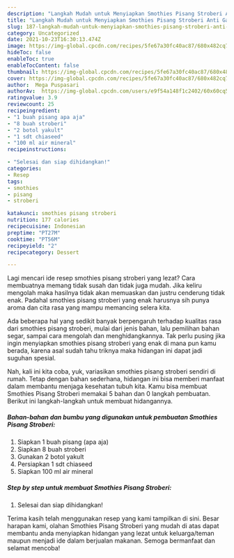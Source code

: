 ```yaml
---
description: "Langkah Mudah untuk Menyiapkan Smothies Pisang Stroberi Anti Gagal"
title: "Langkah Mudah untuk Menyiapkan Smothies Pisang Stroberi Anti Gagal"
slug: 187-langkah-mudah-untuk-menyiapkan-smothies-pisang-stroberi-anti-gagal
category: Uncategorized
date: 2021-10-23T16:30:13.474Z
image: https://img-global.cpcdn.com/recipes/5fe67a30fc40ac87/680x482cq70/smothies-pisang-stroberi-foto-resep-utama.jpg
hideToc: false
enableToc: true
enableTocContent: false
thumbnail: https://img-global.cpcdn.com/recipes/5fe67a30fc40ac87/680x482cq70/smothies-pisang-stroberi-foto-resep-utama.jpg
cover: https://img-global.cpcdn.com/recipes/5fe67a30fc40ac87/680x482cq70/smothies-pisang-stroberi-foto-resep-utama.jpg
author:  Mega Puspasari
authorAv:  https://img-global.cpcdn.com/users/e9f54a148f1c2402/60x60cq50/avatar.jpg
ratingvalue: 3.9
reviewcount: 25
recipeingredient:
- "1 buah pisang apa aja"
- "8 buah stroberi"
- "2 botol yakult"
- "1 sdt chiaseed"
- "100 ml air mineral"
recipeinstructions:

- "Selesai dan siap dihidangkan!"
categories:
- Resep
tags:
- smothies
- pisang
- stroberi

katakunci: smothies pisang stroberi 
nutrition: 177 calories
recipecuisine: Indonesian
preptime: "PT27M"
cooktime: "PT56M"
recipeyield: "2"
recipecategory: Dessert

---
```



Lagi mencari ide resep smothies pisang stroberi yang lezat? Cara membuatnya memang tidak susah dan tidak juga mudah. Jika keliru mengolah maka hasilnya tidak akan memuaskan dan justru cenderung tidak enak. Padahal smothies pisang stroberi yang enak harusnya sih punya aroma dan cita rasa yang mampu memancing selera kita.


Ada beberapa hal yang sedikit banyak berpengaruh terhadap kualitas rasa dari smothies pisang stroberi, mulai dari jenis bahan, lalu pemilihan bahan segar, sampai cara mengolah dan menghidangkannya. Tak perlu pusing jika ingin menyiapkan smothies pisang stroberi yang enak di mana pun kamu berada, karena asal sudah tahu triknya maka hidangan ini dapat jadi suguhan spesial.




Nah, kali ini kita coba, yuk, variasikan smothies pisang stroberi sendiri di rumah. Tetap dengan bahan sederhana, hidangan ini bisa memberi manfaat dalam membantu menjaga kesehatan tubuh kita. Kamu bisa membuat Smothies Pisang Stroberi memakai 5 bahan dan 0 langkah pembuatan. Berikut ini langkah-langkah untuk membuat hidangannya.

<!--inarticleads1-->

##### Bahan-bahan dan bumbu yang digunakan untuk pembuatan Smothies Pisang Stroberi:

1. Siapkan 1 buah pisang (apa aja)
1. Siapkan 8 buah stroberi
1. Gunakan 2 botol yakult
1. Persiapkan 1 sdt chiaseed
1. Siapkan 100 ml air mineral




<!--inarticleads2-->

##### Step by step untuk membuat Smothies Pisang Stroberi:


1. Selesai dan siap dihidangkan!



Terima kasih telah menggunakan resep yang kami tampilkan di sini. Besar harapan kami, olahan Smothies Pisang Stroberi yang mudah di atas dapat membantu anda menyiapkan hidangan yang lezat untuk keluarga/teman maupun menjadi ide dalam berjualan makanan. Semoga bermanfaat dan selamat mencoba!
